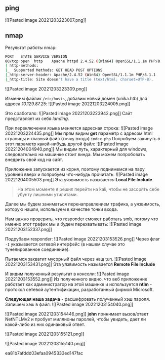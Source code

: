 ## ping
![[Pasted image 20221203223007.png]]

## nmap
Результат работы nmap:
```bash
PORT   STATE SERVICE VERSION
80/tcp open  http    Apache httpd 2.4.52 ((Win64) OpenSSL/1.1.1m PHP/8.1.1)
| http-methods: 
|_  Supported Methods: GET HEAD POST OPTIONS
|_http-server-header: Apache/2.4.52 (Win64) OpenSSL/1.1.1m PHP/8.1.1
|_http-title: Site doesn't have a title (text/html; charset=UTF-8).

```

![[Pasted image 20221203223309.png]]

Изменим файлик `/etc/hosts`, добавим новый домен (unika.htb) для адреса _10.129.87.25_:
![[Pasted image 20221203224005.png]]

Это сработало:
![[Pasted image 20221203223942.png]]
Сайт представляет из себя _landing_.

При переключении языка меняется адресная строка:
![[Pasted image 20221203224435.png]]
Мы прям видим **get** параметр с адресом html страницы и главный файл (точку входа) `index.php`
Попробуем закинуть в этот параметр какой-нибудь другой файл:
![[Pasted image 20221204004940.png]]
Мы видим путь, характерный для windows, следовательно на машинке стоит винда.
Мы можем попробовать внедрить свой код на сайт.

Приложение запускается из корня, поэтому поднимемся на пару уровней вверх и попробуем что-нибудь прочитать:
![[Pasted image 20221204005503.png]]
Эта уязвимость называется **Local File Include**.

> На этом моменте я решил перейти на kali, чтобы не засорять себе убунту лишними утилитами.

 Далее мы будем заниматься перенаправлением трафика, а уязвимость, которую нашли, используем в качестве точки входа. 

Нам важно проверить, что responder сможет работать smb, потому что именно этот трафик мы и будем перехватывать:
![[Pasted image 20221203152337.png]]

Подрубаем responder:
![[Pasted image 20221203153526.png]]
Через флаг `-I` указывается сетевой интерфейс (в нашем случае это тунелированное соединение).

Пытаемся захватит мусорный файл через наш tun.
![[Pasted image 20221203153431.png]]
Эта уязвимость называется **Remote File Include**

И видим полученный результат в консоли:
![[Pasted image 20221203153552.png]]
Из полученного видно, что веб приложение работает как администратор на этой машинке и используется **ntlm** - протокол сетевой аутентификации, разработанный фирмой Microsoft.

**Следующая наша задача** - расшифровать полученный хэш пароля.
Запишем хэш в файл:
![[Pasted image 20221203154040.png]]

![[Pasted image 20221203154446.png]]
**john** принимает вызов/ответ NetNTLMv2 и пробует миллионы паролей, чтобы увидеть, дает ли какой-либо из них одинаковый ответ.

![[Pasted image 20221203155121.png]]

![[Pasted image 20221203155140.png]]

ea81b7afddd03efaa0945333ed147fac


